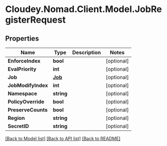 # Cloudey.Nomad.Client.Model.JobRegisterRequest

## Properties

Name | Type | Description | Notes
------------ | ------------- | ------------- | -------------
**EnforceIndex** | **bool** |  | [optional] 
**EvalPriority** | **int** |  | [optional] 
**Job** | [**Job**](Job.md) |  | [optional] 
**JobModifyIndex** | **int** |  | [optional] 
**Namespace** | **string** |  | [optional] 
**PolicyOverride** | **bool** |  | [optional] 
**PreserveCounts** | **bool** |  | [optional] 
**Region** | **string** |  | [optional] 
**SecretID** | **string** |  | [optional] 

[[Back to Model list]](../README.md#documentation-for-models) [[Back to API list]](../README.md#documentation-for-api-endpoints) [[Back to README]](../README.md)

